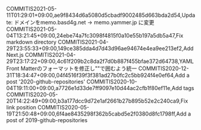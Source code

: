 COMMITIS2021-05-11T01:29:01+09:00,ae9f8434d6a5080d5cbadf9002485d663bda2d54,Update: ドメインをmemo.basd4g.net -> memo.yammer.jp に変更
COMMITIS2021-05-04T13:21:45+09:00,24ebe74a7fc3098f4815f0a10e55b197a5db5a47,Fix markdown directory
COMMITIS2021-04-29T23:55:33+09:00,149ce385dda4d7d43d96ae94674e4ea9ee213ef2,Add Next.js
COMMITIS2021-04-29T23:17:22+09:00,4c61f209b2c8da2f7d0b887f455bfae372d64738,YAML Front Matterのフォーマットを修正し""で囲むよう統一
COMMITIS2020-12-31T18:34:47+09:00,04f4516f39f3f381ad27b0fc2c5bb924f4e0ef64,Add a post '2020-github-repositories'
COMMITIS2020-10-04T19:11:00+09:00,a7726e1d33de7ff9097e10d44ac2cfb1f80ef11e,Add tags
COMMITIS2020-05-20T14:22:49+09:00,b3a177dcc9d72e1af2661b27b895b52e2c240ca9,Fix link position
COMMITIS2020-05-19T21:50:48+09:00,6f4ae8435298f362b5cabd5e2f0380d8fc1798ff,Add a post of 2019-github-repositories
